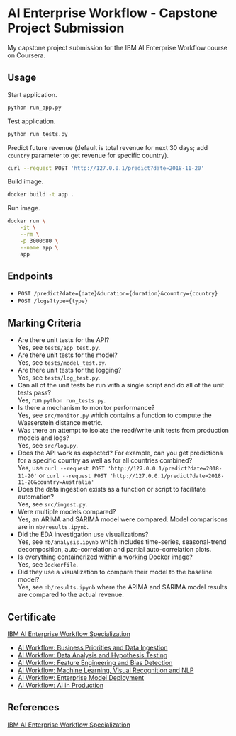 # AI Enterprise Workflow - Capstone Project Submission

My capstone project submission for the IBM AI Enterprise Workflow course on Coursera.

## Usage

Start application.
```bash
python run_app.py
```
Test application.
```bash
python run_tests.py
```
Predict future revenue (default is total revenue for next 30 days; add `country` parameter to get revenue for specific country).
```bash
curl --request POST 'http://127.0.0.1/predict?date=2018-11-20'
```
Build image.
```bash
docker build -t app .
```
Run image.
```bash
docker run \
    -it \
    --rm \
    -p 3000:80 \
    --name app \
    app
```

## Endpoints

- `POST /predict?date={date}&duration={duration}&country={country}`
- `POST /logs?type={type}`

## Marking Criteria

- Are there unit tests for the API?\
Yes, see `tests/app_test.py`.
- Are there unit tests for the model?\
Yes, see `tests/model_test.py`.
- Are there unit tests for the logging?\
Yes, see `tests/log_test.py`.
- Can all of the unit tests be run with a single script and do all of the unit tests pass?\
Yes, run `python run_tests.py`.
- Is there a mechanism to monitor performance?\
Yes, see `src/monitor.py` which contains a function to compute the Wasserstein distance metric.
- Was there an attempt to isolate the read/write unit tests from production models and logs?\
Yes, see `src/log.py`.
- Does the API work as expected? For example, can you get predictions for a specific country as well as for all countries combined?\
Yes, use `curl --request POST 'http://127.0.0.1/predict?date=2018-11-20'` or `curl --request POST 'http://127.0.0.1/predict?date=2018-11-20&country=Australia'`
- Does the data ingestion exists as a function or script to facilitate automation?\
Yes, see `src/ingest.py`.
- Were multiple models compared?\
Yes, an ARIMA and SARIMA model were compared. Model comparisons are in `nb/results.ipynb`.
- Did the EDA investigation use visualizations?\
Yes, see `nb/analysis.ipynb` which includes time-series, seasonal-trend decomposition, auto-correlation and partial auto-correlation plots.
- Is everything containerized within a working Docker image?\
Yes, see `Dockerfile`.
- Did they use a visualization to compare their model to the baseline model?\
Yes, see `nb/results.ipynb` where the ARIMA and SARIMA model results are compared to the actual revenue.

## Certificate
[IBM AI Enterprise Workflow Specialization](https://www.coursera.org/account/accomplishments/specialization/certificate/FEMQA3MYLH4B)

- [AI Workflow: Business Priorities and Data Ingestion](https://www.coursera.org/account/accomplishments/certificate/2X2RFPD9DQVU)
- [AI Workflow: Data Analysis and Hypothesis Testing](https://www.coursera.org/account/accomplishments/certificate/MLG59HKYWDZU)
- [AI Workflow: Feature Engineering and Bias Detection](https://www.coursera.org/account/accomplishments/certificate/TTB9B9CQ4VP8)
- [AI Workflow: Machine Learning, Visual Recognition and NLP](https://www.coursera.org/account/accomplishments/certificate/N5XX4T5TQGUM)
- [AI Workflow: Enterprise Model Deployment](https://www.coursera.org/account/accomplishments/certificate/3R37ZMTRHAEH)
- [AI Workflow: AI in Production](https://www.coursera.org/account/accomplishments/certificate/HPHJ9H2RAW43)

## References
[IBM AI Enterprise Workflow Specialization](https://www.coursera.org/specializations/ibm-ai-workflow)
